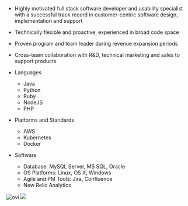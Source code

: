 


- Highly motivated full stack software developer and usability specialist with a successful track record in customer-centric software design, implementation and support
- Technically flexible and proactive, experienced in broad code space
- Proven program and team leader during revenue expansion periods
- Cross-team collaboration with R&D, technical marketing and sales to support products

- Languages
  - Java 
  - Python
  - Ruby
  - NodeJS
  - PHP

- Platforms and Standards 
  - AWS 
  - Kubernetes 
  - Docker

- Software
  - Database: MySQL Server, MS SQL, Oracle
  - OS Platforms: Linux, OS X, Windows
  - Agile and PM Tools: Jira, Confluence
  - New Relic Analytics

<img src="https://github-readme-stats.vercel.app/api/top-langs?username=madushadhanushka&show_icons=true&locale=en&layout=compact&theme=chartreuse-dark" alt="ovi" />

<img src="https://github-profile-trophy.vercel.app/?username=madushadhanushka&theme=juicyfresh&no-bg=true" />

<!-- <a href="https://readme-jokes.vercel.app"><img align="center" src="https://readme-jokes.vercel.app/api" alt="README Jokes"></a> -->
